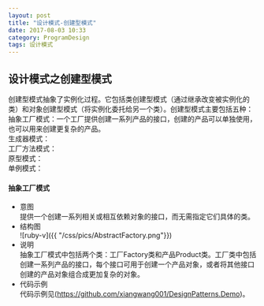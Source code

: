 ```yaml
---
layout: post
title: "设计模式-创建型模式"
date: 2017-08-03 10:33
category: ProgramDesign
tags: 设计模式
---
```

## 设计模式之创建型模式		
 创建型模式抽象了实例化过程。它包括类创建型模式（通过继承改变被实例化的类）和对象创建型模式（将实例化委托给另一个类）。创建型模式主要包括五种：  
 抽象工厂模式：一个工厂提供创建一系列产品的接口，创建的产品可以单独使用，也可以用来创建更复杂的产品。	  
 生成器模式：  
 工厂方法模式：  
 原型模式：  
 单例模式：  
#### 抽象工厂模式		
 * 意图  		
 提供一个创建一系列相关或相互依赖对象的接口，而无需指定它们具体的类。		
 * 结构图  
 ![ruby-v]({{ "/css/pics/AbstractFactory.png"}})		
 * 说明  
 抽象工厂模式中包括两个类：工厂Factory类和产品Product类。工厂类中包括创建一系列产品的接口，每个接口可用于创建一个产品对象，或者将其他接口创建的产品对象组合成更加复杂的对象。		
 * 代码示例  
 代码示例见(https://github.com/xiangwang001/DesignPatterns.Demo)。